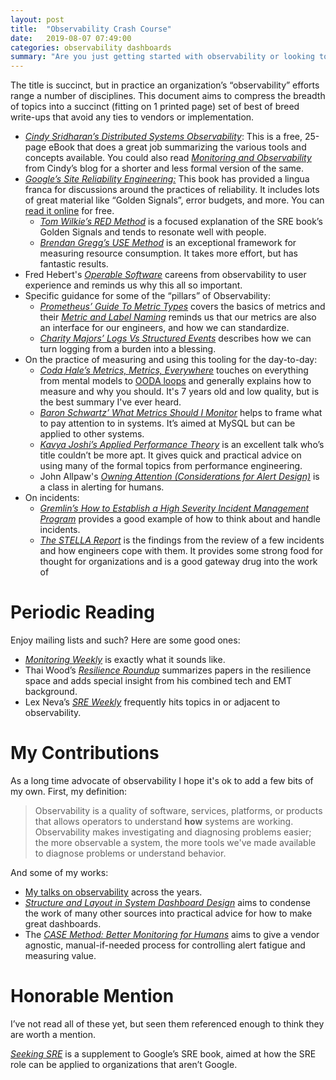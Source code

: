 ```yaml
---
layout: post
title:  "Observability Crash Course"
date:   2019-08-07 07:49:00
categories: observability dashboards
summary: "Are you just getting started with observability or looking to spin up others? Here's some reading material to help!"
---
```


The title is succinct, but in practice an organization’s “observability” efforts range a number of disciplines. This document aims to compress the breadth of topics into a succinct (fitting on 1 printed page) set of best of breed write-ups that avoid any ties to vendors or implementation.

* _[Cindy Sridharan’s Distributed Systems Observability](https://distributed-systems-observability-ebook.humio.com/)_: This is a free, 25-page eBook that does a great job summarizing the various tools and concepts available. You could also read _[Monitoring and Observability](https://medium.com/@copyconstruct/monitoring-and-observability-8417d1952e1c)_ from Cindy’s blog for a shorter and less formal version of the same.
* _[Google’s Site Reliability Engineering:](https://landing.google.com/sre/books/)_ This book has provided a lingua franca for discussions around the practices of reliability. It includes lots of great material like “Golden Signals”, error budgets, and more. You can [read it online](https://landing.google.com/sre/sre-book/toc/index.html) for free.
    * _[Tom Wilkie’s RED Method](https://www.weave.works/blog/the-red-method-key-metrics-for-microservices-architecture/)_ is a focused explanation of the SRE book’s Golden Signals and tends to resonate well with people.
    * _[Brendan Gregg’s USE Method](http://www.brendangregg.com/usemethod.html)_ is an exceptional framework for measuring resource consumption. It takes more effort, but has fantastic results.
* Fred Hebert's _[Operable Software](https://ferd.ca/operable-software.html)_ careens from observability to user experience and reminds us why this all so important.
* Specific guidance for some of the “pillars” of Observability:
    * _[Prometheus’ Guide To Metric Types](https://prometheus.io/docs/concepts/metric_types/)_ covers the basics of metrics and their _[Metric and Label Naming](https://prometheus.io/docs/practices/naming/)_ reminds us that our metrics are also an interface for our engineers, and how we can standardize.
    * _[Charity Majors’ Logs Vs Structured Events](https://charity.wtf/2019/02/05/logs-vs-structured-events/)_ describes how we can turn logging from a burden into a blessing.
* On the practice of measuring and using this tooling for the day-to-day:
    * _[Coda Hale’s Metrics, Metrics, Everywhere](https://www.youtube.com/watch?v=czes-oa0yik)_ touches on everything from mental models to [OODA loops](https://en.wikipedia.org/wiki/OODA_loop) and generally explains how to measure and why you should. It's 7 years old and low quality, but is the best summary I've ever heard.
    * _[Baron Schwartz’ What Metrics Should I Monitor](https://vimeo.com/77232632)_ helps to frame what to pay attention to in systems. It’s aimed at MySQL but can be applied to other systems.
    * _[Kavya Joshi’s Applied Performance Theory](https://speakerdeck.com/kavya719/applied-performance-theory)_ is an excellent talk who’s title couldn’t be more apt. It gives quick and practical advice on using many of the formal topics from performance engineering.
    * John Allpaw's _[Owning Attention (Considerations for Alert Design)](https://www.kitchensoap.com/2013/07/22/owning-attention-considerations-for-alert-design/)_ is a class in alerting for humans.
* On incidents:
    * _[Gremlin’s How to Establish a High Severity Incident Management Program](https://www.gremlin.com/community/tutorials/how-to-establish-a-high-severity-incident-management-program/)_ provides a good example of how to think about and handle incidents.
    * _[The STELLA Report](https://snafucatchers.github.io/)_ is the findings from the review of a few incidents and how engineers cope with them. It provides some strong food for thought for organizations and is a good gateway drug into the work of

# Periodic Reading

Enjoy mailing lists and such? Here are some good ones:

* _[Monitoring Weekly](https://monitoring.love/)_ is exactly what it sounds like.
* Thai Wood’s _[Resilience Roundup](https://resilienceroundup.com)_ summarizes papers in the resilience space and adds special insight from his combined tech and EMT background.
* Lex Neva’s _[SRE Weekly](https://sreweekly.com/)_ frequently hits topics in or adjacent to observability.

# My Contributions

As a long time advocate of observability I hope it's ok to add a few bits of my own. First, my definition:

> Observability is a quality of software, services, platforms, or products that allows operators to understand **how** systems are working. Observability makes investigating and diagnosing problems easier; the more observable a system, the more tools we've made available to diagnose problems or understand behavior.

And some of my works:

* [My talks on observability](http://onemogin.com/observability/#speaking) across the years.
* _[Structure and Layout in System Dashboard Design](http://onemogin.com/observability/dashboards/practitioners-guide-to-system-dashboard-design.html)_ aims to condense the work of many other sources into practical advice for how to make great dashboards.
* The _[CASE Method: Better Monitoring for Humans](http://onemogin.com/monitoring/case-method-better-monitoring-for-humans.html)_ aims to give a vendor agnostic, manual-if-needed process for controlling alert fatigue and measuring value.


# Honorable Mention

I’ve not read all of these yet, but seen them referenced enough to think they are worth a mention.

_[Seeking SRE](http://shop.oreilly.com/product/0636920063964.do)_ is a supplement to Google’s SRE book, aimed at how the SRE role can be applied to organizations that aren’t Google.
